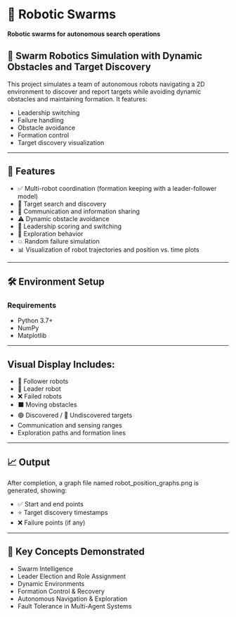 # 🤖 Robotic Swarms

**Robotic swarms for autonomous search operations**

## 🐝 Swarm Robotics Simulation with Dynamic Obstacles and Target Discovery

This project simulates a team of autonomous robots navigating a 2D environment to discover and report targets while avoiding dynamic obstacles and maintaining formation. It features:

- Leadership switching  
- Failure handling  
- Obstacle avoidance  
- Formation control  
- Target discovery visualization  

---

## 📌 Features

- ✅ Multi-robot coordination (formation keeping with a leader-follower model)
- 🎯 Target search and discovery
- 📡 Communication and information sharing
- ⚠️ Dynamic obstacle avoidance
- 🔁 Leadership scoring and switching
- 🧭 Exploration behavior
- 💥 Random failure simulation
- 📊 Visualization of robot trajectories and position vs. time plots

---

## 🛠 Environment Setup

### Requirements

- Python 3.7+
- NumPy
- Matplotlib
---
## Visual Display Includes:
- 🔵 Follower robots
- 🔴 Leader robot
- ❌ Failed robots
- ⬛ Moving obstacles
- 🟢 Discovered / 🔴 Undiscovered targets
- Communication and sensing ranges
- Exploration paths and formation lines
---
## 📈 Output
After completion, a graph file named robot_position_graphs.png is generated, showing:

- ✅ Start and end points
- ⭐ Target discovery timestamps
- ❌ Failure points (if any)
---
## 🧠 Key Concepts Demonstrated

- Swarm Intelligence
- Leader Election and Role Assignment
- Dynamic Environments
- Formation Control & Recovery
- Autonomous Navigation & Exploration
- Fault Tolerance in Multi-Agent Systems
